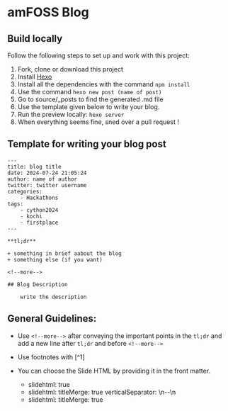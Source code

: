 # amFOSS Blog

## Build locally

Follow the following steps to set up and work with this project:

1. Fork, clone or download this project
2. Install [Hexo](https://hexo.io/docs)
3. Install all the dependencies with the command `npm install`
4. Use the command `hexo new post (name of post)`
5. Go to source/_posts to find the generated .md file
6. Use the template given below to write your blog.
7. Run the preview locally: `hexo server`
8. When everything seems fine, sned over a pull request !

## Template for writing your blog post

```
---
title: blog title
date: 2024-07-24 21:05:24
author: name of author
twitter: twitter username
categories:
    - Hackathons
tags:
    - cython2024
    - kochi
    - firstplace
---

**tl;dr**

+ something in brief aabout the blog
+ something else (if you want)

<!--more-->

## Blog Description

    write the description

```
## General Guidelines:

* Use `<!--more-->` after conveying the important points in the `tl;dr` and add a new line after `tl;dr` and before `<!--more-->`

* Use footnotes with [^1]

* You can choose the Slide HTML by providing it in the front matter.
    * slidehtml: true
    * slidehtml:
        titleMerge: true
        verticalSeparator: \n--\n
    * slidehtml:
        titleMerge:  true
